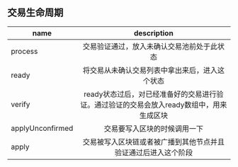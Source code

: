## 交易生命周期

| name      | description  |
| --------   | :----: |
process | 交易验证通过，放入未确认交易池前处于此状态
ready | 将交易从未确认交易列表中拿出来后，进入这个状态
verify | ready状态过后，对已经准备好的交易进行验证。通过验证的交易会放入ready数组中，用来生成区块
applyUnconfirmed | 交易要写入区块的时候调用一下
apply | 交易被写入区块链或者被广播到其他节点并且验证通过后进入这个阶段